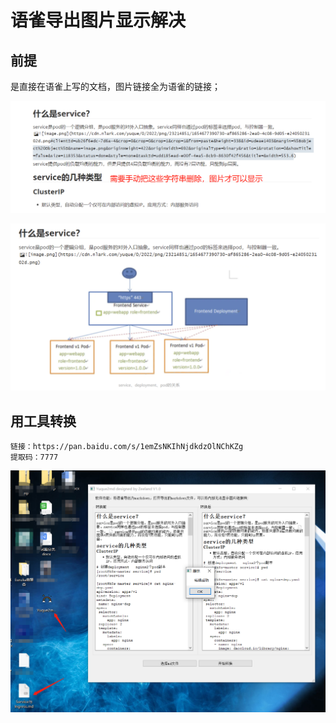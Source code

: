 # 语雀导出图片显示解决

  

## 前提

是直接在语雀上写的文档，图片链接全为语雀的链接；

![img](assets/语雀导出图片显示解决/1657071331553-72b4c891-d95e-4465-9a33-16d62fdbde78.png)

![img](assets/语雀导出图片显示解决/1657071347162-2a1b5248-674d-4d02-bd89-55b3a458076d.png)

## 用工具转换

```plain
链接：https://pan.baidu.com/s/1emZsNKIhNjdkdzOlNChKZg 
提取码：7777 
```

![img](assets/语雀导出图片显示解决/1657071497426-cc0312e5-f499-40fc-be6a-41d25a433d93.png)